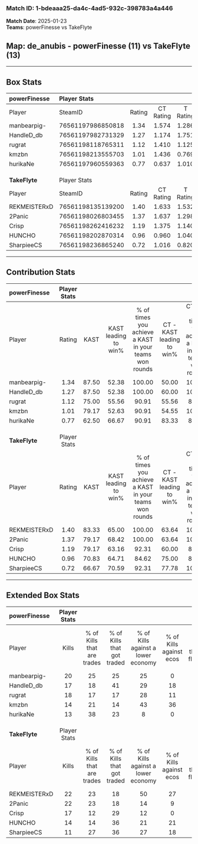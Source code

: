 ### Match ID: 1-bdeaaa25-da4c-4ad5-932c-398783a4a446  
**Match Date**: 2025-01-23  
**Teams**: powerFinesse vs TakeFlyte  

## **Map**: de_anubis - powerFinesse (11) vs TakeFlyte (13)  
---  

## Box Stats  

| **powerFinesse** | Player Stats      |        |           |          |       |      |       |         |        |      |     |
| :- | :- | :-: | :-: | :-: | :-: | :-: | :-: | :-: | :-: | :-: | :-: |
| Player           | SteamID           | Rating | CT Rating | T Rating | KAST  | ADR  | Kills | Assists | Deaths | K/D  | HS% |
| manbearpig-      | 76561197986850818 |  1.34  |   1.574   |  1.286   | 87.50 | 80.8 |  20   |    4    |   16   | 1.25 | 30  |
| HandleD_db       | 76561197982731329 |  1.27  |   1.174   |  1.751   | 87.50 | 85.0 |  17   |    9    |   16   | 1.06 | 52  |
| rugrat           | 76561198118765311 |  1.12  |   1.410   |  1.125   | 75.00 | 82.7 |  18   |   11    |   20   | 0.90 | 50  |
| kmzbn            | 76561198213555703 |  1.01  |   1.436   |  0.769   | 79.17 | 73.8 |  14   |   13    |   19   | 0.74 | 28  |
| hurikaNe         | 76561197960559363 |  0.77  |   0.637   |  1.010   | 62.50 | 44.6 |  13   |    4    |   17   | 0.76 | 61  |
|                  |                   |        |           |          |       |      |       |         |        |      |     |
|                  |                   |        |           |          |       |      |       |         |        |      |     |
|                  |                   |        |           |          |       |      |       |         |        |      |     |
| **TakeFlyte**    | Player Stats      |        |           |          |       |      |       |         |        |      |     |
| Player           | SteamID           | Rating | CT Rating | T Rating | KAST  | ADR  | Kills | Assists | Deaths | K/D  | HS% |
| REKMEISTERxD     | 76561198135139200 |  1.40  |   1.633   |  1.532   | 83.33 | 89.5 |  22   |    8    |   17   | 1.29 | 54  |
| 2Panic           | 76561198026803455 |  1.37  |   1.637   |  1.298   | 79.17 | 75.9 |  22   |    1    |   14   | 1.57 | 63  |
| Crisp            | 76561198262416232 |  1.19  |   1.375   |  1.140   | 79.17 | 79.0 |  17   |   10    |   16   | 1.06 | 23  |
| HUNCHO           | 76561198202870314 |  0.96  |   0.960   |  1.040   | 70.83 | 71.8 |  14   |    5    |   17   | 0.82 | 42  |
| SharpieeCS       | 76561198236865240 |  0.72  |   1.016   |  0.820   | 66.67 | 63.7 |  11   |    5    |   20   | 0.55 | 54  |
---  

## Contribution Stats  

| **powerFinesse** | Player Stats |       |                      |                                                        |                           |                                                             |                          |                                                            |
| :- | :-: | :-: | :-: | :-: | :-: | :-: | :-: | :-: |
| Player           |    Rating    | KAST  | KAST leading to win% | % of times you achieve a KAST in your teams won rounds | CT - KAST leading to win% | CT - % of times you achieve a KAST in your teams won rounds | T - KAST leading to win% | T - % of times you achieve a KAST in your teams won rounds |
| manbearpig-      |     1.34     | 87.50 |        52.38         |                         100.00                         |           50.00           |                           100.00                            |          55.56           |                           100.00                           |
| HandleD_db       |     1.27     | 87.50 |        52.38         |                         100.00                         |           60.00           |                           100.00                            |          45.45           |                           100.00                           |
| rugrat           |     1.12     | 75.00 |        55.56         |                         90.91                          |           55.56           |                            83.33                            |          55.56           |                           100.00                           |
| kmzbn            |     1.01     | 79.17 |        52.63         |                         90.91                          |           54.55           |                           100.00                            |          50.00           |                           80.00                            |
| hurikaNe         |     0.77     | 62.50 |        66.67         |                         90.91                          |           83.33           |                            83.33                            |          55.56           |                           100.00                           |
|                  |              |       |                      |                                                        |                           |                                                             |                          |                                                            |
|                  |              |       |                      |                                                        |                           |                                                             |                          |                                                            |
|                  |              |       |                      |                                                        |                           |                                                             |                          |                                                            |
| **TakeFlyte**    | Player Stats |       |                      |                                                        |                           |                                                             |                          |                                                            |
| Player           |    Rating    | KAST  | KAST leading to win% | % of times you achieve a KAST in your teams won rounds | CT - KAST leading to win% | CT - % of times you achieve a KAST in your teams won rounds | T - KAST leading to win% | T - % of times you achieve a KAST in your teams won rounds |
| REKMEISTERxD     |     1.40     | 83.33 |        65.00         |                         100.00                         |           63.64           |                           100.00                            |          66.67           |                           100.00                           |
| 2Panic           |     1.37     | 79.17 |        68.42         |                         100.00                         |           63.64           |                           100.00                            |          75.00           |                           100.00                           |
| Crisp            |     1.19     | 79.17 |        63.16         |                         92.31                          |           60.00           |                            85.71                            |          66.67           |                           100.00                           |
| HUNCHO           |     0.96     | 70.83 |        64.71         |                         84.62                          |           75.00           |                            85.71                            |          55.56           |                           83.33                            |
| SharpieeCS       |     0.72     | 66.67 |        70.59         |                         92.31                          |           77.78           |                           100.00                            |          62.50           |                           83.33                            |
---  

## Extended Box Stats  

| **powerFinesse** | Player Stats |                            |                            |                                    |                         |                              |                                 |        |                             |                                     |                          |                               |                            |
| :- | :-: | :-: | :-: | :-: | :-: | :-: | :-: | :-: | :-: | :-: | :-: | :-: | :-: |
| Player           |    Kills     | % of Kills that are trades | % of Kills that got traded | % of Kills against a lower economy | % of Kills against ecos | % of Kills that are flawless | % of Kills that are close duels | Deaths | % of Deaths that get traded | % of Deaths against a lower economy | % of Deaths against ecos | % of Deaths that are flawless | % of Deaths that are close |
| manbearpig-      |      20      |             25             |             25             |                 25                 |            0            |              65              |               10                |   16   |             25              |                 19                  |            6             |              63               |             13             |
| HandleD_db       |      17      |             18             |             41             |                 29                 |           18            |              88              |                0                |   16   |             31              |                 13                  |            0             |              75               |             13             |
| rugrat           |      18      |             17             |             17             |                 28                 |           11            |              61              |               11                |   20   |             30              |                 10                  |            0             |              60               |             5              |
| kmzbn            |      14      |             21             |             14             |                 43                 |           36            |              71              |                7                |   19   |             21              |                 16                  |            0             |              58               |             21             |
| hurikaNe         |      13      |             38             |             23             |                 8                  |            0            |              54              |               15                |   17   |             12              |                  6                  |            0             |              88               |             0              |
|                  |              |                            |                            |                                    |                         |                              |                                 |        |                             |                                     |                          |                               |                            |
|                  |              |                            |                            |                                    |                         |                              |                                 |        |                             |                                     |                          |                               |                            |
|                  |              |                            |                            |                                    |                         |                              |                                 |        |                             |                                     |                          |                               |                            |
| **TakeFlyte**    | Player Stats |                            |                            |                                    |                         |                              |                                 |        |                             |                                     |                          |                               |                            |
| Player           |    Kills     | % of Kills that are trades | % of Kills that got traded | % of Kills against a lower economy | % of Kills against ecos | % of Kills that are flawless | % of Kills that are close duels | Deaths | % of Deaths that get traded | % of Deaths against a lower economy | % of Deaths against ecos | % of Deaths that are flawless | % of Deaths that are close |
| REKMEISTERxD     |      22      |             23             |             18             |                 50                 |           27            |              59              |                9                |   17   |             47              |                 24                  |            12            |              65               |             12             |
| 2Panic           |      22      |             23             |             18             |                 14                 |            9            |              73              |                9                |   14   |             29              |                 14                  |            7             |              79               |             0              |
| Crisp            |      17      |             12             |             29             |                 12                 |            0            |              71              |               12                |   16   |             19              |                 13                  |            6             |              56               |             19             |
| HUNCHO           |      14      |             14             |             36             |                 21                 |           21            |              71              |               14                |   17   |             12              |                  6                  |            0             |              76               |             6              |
| SharpieeCS       |      11      |             27             |             36             |                 27                 |           18            |              82              |                9                |   20   |             20              |                 10                  |            0             |              60               |             5              |
